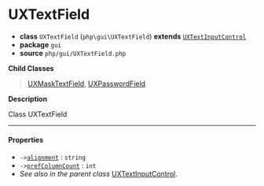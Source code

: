 # UXTextField

- **class** `UXTextField` (`php\gui\UXTextField`) **extends** [`UXTextInputControl`](https://github.com/VenityStudio/android/tree/master/jphp-android-ext/api-docs/classes/php/gui/UXTextInputControl.md)
- **package** `gui`
- **source** `php/gui/UXTextField.php`

**Child Classes**

> [UXMaskTextField](https://github.com/VenityStudio/android/tree/master/jphp-android-ext/api-docs/classes/php/gui/UXMaskTextField.md), [UXPasswordField](https://github.com/VenityStudio/android/tree/master/jphp-android-ext/api-docs/classes/php/gui/UXPasswordField.md)

**Description**

Class UXTextField

---

#### Properties

- `->`[`alignment`](#prop-alignment) : `string`
- `->`[`prefColumnCount`](#prop-prefcolumncount) : `int`
- *See also in the parent class* [UXTextInputControl](https://github.com/VenityStudio/android/tree/master/jphp-android-ext/api-docs/classes/php/gui/UXTextInputControl.md).